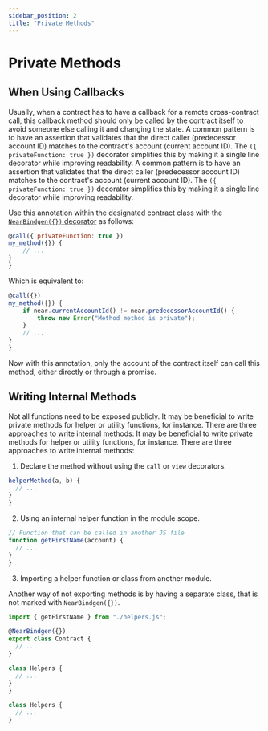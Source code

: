 ```yaml
---
sidebar_position: 2
title: "Private Methods"
---
```


# Private Methods

## When Using Callbacks

Usually, when a contract has to have a callback for a remote cross-contract call, this callback method should only be called by the contract itself to avoid someone else calling it and changing the state. A common pattern is to have an assertion that validates that the direct caller (predecessor account ID) matches to the contract's account (current account ID). The `({ privateFunction: true })` decorator simplifies this by making it a single line decorator while improving readability. A common pattern is to have an assertion that validates that the direct caller (predecessor account ID) matches to the contract's account (current account ID). The `({ privateFunction: true })` decorator simplifies this by making it a single line decorator while improving readability.

Use this annotation within the designated contract class with the [`NearBindgen({})` decorator](../contract-structure/near-bindgen.md) as follows:

```js
@call({ privateFunction: true })
my_method({}) {
    // ...
}
}
```

Which is equivalent to:

```js
@call({})
my_method({}) {
    if near.currentAccountId() != near.predecessorAccountId() {
        throw new Error("Method method is private");
    }
    // ...
}
}
```

Now with this annotation, only the account of the contract itself can call this method, either directly or through a promise.

## Writing Internal Methods

Not all functions need to be exposed publicly. It may be beneficial to write private methods for helper or utility functions, for instance. There are three approaches to write internal methods: It may be beneficial to write private methods for helper or utility functions, for instance. There are three approaches to write internal methods:

1. Declare the method without using the `call` or `view` decorators.

```js
helperMethod(a, b) {
  // ...
}
}
```

2. Using an internal helper function in the module scope.

```javascript
// Function that can be called in another JS file
function getFirstName(account) {
  // ...
}
}
```

3. Importing a helper function or class from another module.

Another way of not exporting methods is by having a separate class, that is not marked with `NearBindgen({})`.

```js
import { getFirstName } from "./helpers.js";

@NearBindgen({})
export class Contract {
  // ...
}

class Helpers {
  // ...
}
}

class Helpers {
  // ...
}
```
